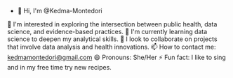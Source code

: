 - 👋 Hi, I'm @Kedma-Montedori

👀 I'm interested in exploring the intersection between public health, data science, and evidence-based practices.
🌱 I'm currently learning data science to deepen my analytical skills.
💞️ I look to collaborate on projects that involve data analysis and health innovations.
📫 How to contact me: kedmamontedori@gmail.com
😄 Pronouns: She/Her
⚡ Fun fact: I like to sing and in my free time try new recipes.

<!---
Kedma-Montedori/Kedma-Montedori is a ✨ special ✨ repository because its `README.md` (this file) appears on your GitHub profile.
You can click the Preview link to take a look at your changes.
--->
